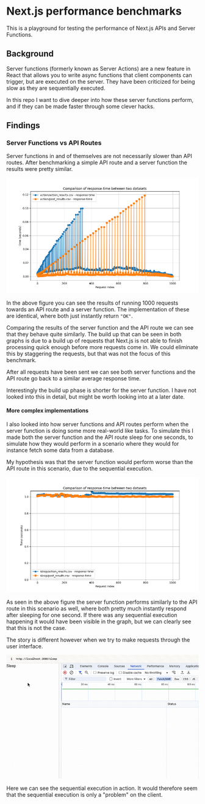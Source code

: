 # Next.js performance benchmarks

This is a playground for testing the performance of Next.js APIs and Server Functions.

## Background

Server functions (formerly known as Server Actions) are a new feature in React that allows you to write async functions that client components can trigger, but are executed on the server.
They have been criticized for being slow as they are sequentially executed.

In this repo I want to dive deeper into how these server functions perform, and if they can be made faster through some clever hacks.

## Findings

### Server Functions vs API Routes

Server functions in and of themselves are not necessarily slower than API routes.
After benchmarking a simple API route and a server function the results were pretty similar.

![](./data/action/comparison.png)

In the above figure you can see the results of running 1000 requests towards an API route and a server function.
The implementation of these are identical, where both just instantly return `"OK"`.

Comparing the results of the server function and the API route we can see that they behave quite similarly.
The build up that can be seen in both graphs is due to a build up of requests that Next.js is not able to finish processing quick enough before more requests come in. We could eliminate this by staggering the requests, but that was not the focus of this benchmark.

After all requests have been sent we can see both server functions and the API route go back to a similar average response time.

Interestingly the build up phase is shorter for the server function.
I have not looked into this in detail, but might be worth looking into at a later date.

#### More complex implementations

I also looked into how server functions and API routes perform when the server function is doing some more real-world like tasks.
To simulate this I made both the server function and the API route sleep for one seconds, to simulate how they would perform in a scenario where they would for instance fetch some data from a database.

My hypothesis was that the server function would perform worse than the API route in this scenario, due to the sequential execution.

![](./data/sleep/comparison.png)

As seen in the above figure the server function performs similarly to the API route in this scenario as well, where both pretty much instantly respond after sleeping for one second.
If there was any sequential execution happening it would have been visible in the graph, but we can clearly see that this is not the case.

The story is different however when we try to make requests through the user interface.

![](./data/action/dispatch-through-ui.gif)

Here we can see the sequential execution in action.
It would therefore seem that the sequential execution is only a "problem" on the client.
